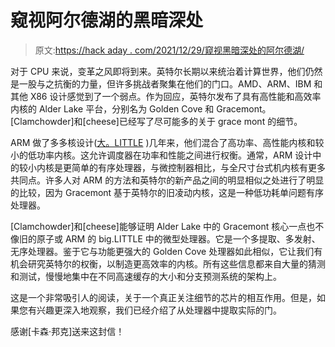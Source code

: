 # 窥视阿尔德湖的黑暗深处

> 原文:[https://hack aday . com/2021/12/29/窥视黑暗深处的阿尔德湖/](https://hackaday.com/2021/12/29/peering-into-the-murky-depths-of-alder-lake/)

对于 CPU 来说，变革之风即将到来。英特尔长期以来统治着计算世界，他们仍然是一股与之抗衡的力量，但许多挑战者聚集在他们的门口。AMD、ARM、IBM 和其他 X86 设计感觉到了一个弱点。作为回应，英特尔发布了具有高性能和高效率内核的 Alder Lake 平台，分别名为 Golden Cove 和 Gracemont。[Clamchowder]和[cheese]已经写了尽可能多的关于 grace mont 的细节。

ARM 做了多多核设计([大。LITTLE](https://www.arm.com/why-arm/technologies/big-little) )几年来，他们混合了高功率、高性能内核和较小的低功率内核。这允许调度器在功率和性能之间进行权衡。通常，ARM 设计中的较小内核是更简单的有序处理器，与微控制器相比，与全尺寸台式机内核有更多共同点。许多人对 ARM 的方法和英特尔的新产品之间的明显相似之处进行了明显的比较，因为 Gracemont 基于英特尔的旧凌动内核，这是一种低功耗单问题有序处理器。

[Clamchowder]和[cheese]能够证明 Alder Lake 中的 Gracemont 核心一点也不像旧的原子或 ARM 的 big.LITTLE 中的微型处理器。它是一个多提取、多发射、无序处理器。鉴于它与功能更强大的 Golden Cove 处理器如此相似，它让我们有机会研究英特尔的权衡，以制造更高效率的内核。所有这些信息都来自大量的猜测和测试，慢慢地集中在不同高速缓存的大小和分支预测系统的架构上。

这是一个非常吸引人的阅读，关于一个真正关注细节的芯片的相互作用。但是，如果您有兴趣更深入地观察，我们已经介绍了从处理器中提取实际的门。

感谢[卡森·邦克]送来这封信！